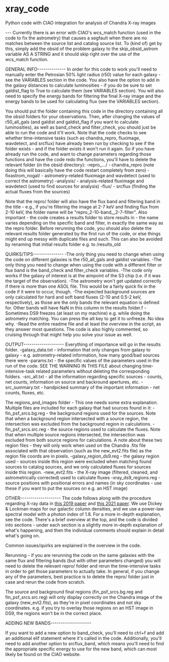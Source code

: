 # xray_code
Python code with CIAO integration for analysis of Chandra X-ray images

--- Currently there is an error with CIAO's wcs_match function (used in the code to fix the astrometry) that causes a segfault when there are no matches between the source list and catalog source list. To (kind of) get by this, simply add the obsid of the problem galaxy to the skip_obsid_astrom variable AS A STRING and it should skip right over the use of the wcs_match function.


GENERAL INFO--------------
In order for this code to work you'll need to manually enter the Petrosian 50% light radius (r50) value for each galaxy - see the VARIABLES section in the code. You also have the option to add in the galaxy distances to calculate luminosities - if you do be sure to set galdist_flag to True to calculate them (see VARIABLES section). You will also need to specify the energy bands for filtering the final X-ray image and the energy bands to be used for calculating flux (see the VARIABLES section).

You should put the folder containing this code in the directory containing all the obsid folders for your observations. Then, after changing the values of r50_all_gals (and galdist and galdist_flag if you want to calculate luminosities), as well as band_check and filter_check, you should just be able to run the code and it'll work. Note that the code checks to see whether time-intensive tasks (such as chandra_repro, fluximage, wavdetect, and srcflux) have already been run by checking to see if the folder exists - and if the folder exists it won't run it again. So if you have already run the code, and want to change parameters regarding those functions and have the code redo the functions, you'll have to delete the relevant folder (in the obsid directory):
-repro_.../		-  chandra_repro  (note doing this will basically have the code restart completely from zero)
-fixastrom_nogal/	-  astrometry-related fluximage and wavdetect (used to correct the astrometry)
-analysis/		-  analysis-related fluximage and wavdetect (used to find sources for analysis) 
-flux/			-  srcflux (finding the actual fluxes from the sources)

Note that the repro/ folder will also have the flux band and filtering band in the title - e.g., if you're filtering the image at 2-7 keV and finding flux from 2-10 keV, the folder name will be "repro_2-10-band__2-7-filter". Also important - the code creates a results folder to store results in - the name varies depending on the specific band and filter, in exactly the same way as the repro folder. Before rerunning the code, you should also delete the relevant results folder generated by the first run of the code, or else things might end up messy with duplicate files and such. This can also be avoided by renaming that initial results folder e.g. to /results_old


QUIRKS/TIPS---------------
-The only thing you need to change when using the code on different galaxies is the r50_all_gals and galdist variables.
-The only thing you need to change when using the code with a different filter or flux band is the band_check and filter_check variables.
-The code only works if the galaxy of interest is at the aimpoint of the S3 chip (i.e. if it was the target of the observation).
-The astrometry won't get updated correctly if there is more than one ASOL file. This would be a fairly quick fix in the code if it were to occur, though.
-The expected background sources are only calculated for hard and soft band fluxes (2-10 and 0.5-2 keV, respectively), as those are the only bands the relevant equation is defined for. Other bands will have NaN in this column in the results folder.f
-Sometimes DS9 freezes (at least on my machine) e.g. while doing the astrometry matching. You can press the alt key to get it to unfreeze. No idea why.
-Read the entire readme file and at least the overview in the script, as they answer most questions. The code is also highly commented, so cruising through that might help you solve your issue as well.


OUTPUT--------------------
Everything of importance will go in the results folder. 
-galaxy_data.txt	-  information that only changes from galaxy to galaxy - e.g. astrometry-related information, how many good/bad sources there were
-params.txt		-  the specific values of the parameters used in the run of the code. SEE THE WARNING IN THIS FILE about changing time-intensive-task related parameters without deleting the corresponding folders.
-src_all.txt		-  all the information regarding specific sources - counts, net counts, information on source and backround apertures, etc.
-src_summary.txt	-  handpicked summary of the important information - net counts, fluxes, etc.

The regions_and_images folder  -  This one needs some extra explanation. Multiple files are included for each galaxy that had sources found in it:
-fin_psf_srcs.bg.reg	-  the background regions used for the sources. Note that when a background region intersected with a source region, the intersection was excluded from the background region in calculations.
-fin_psf_srcs.src.reg	-  the source regions used to calculate the fluxes. Note that when multiple source regions intersected, the intersection was excluded from both source regions for calculations.
	A note about these two region files - they will only work when used on the Chandra .fits file associated with that observation (such as the new_evt2.fits file) as the region file coords are in pixels.
-galaxy_region_ds9.reg	-  the galaxy region used - sources inside this region were excluded when matching found sources to catalog sources, and we only calculated fluxes for sources inside this region.
-new_evt2.fits		-  the X-ray image (filtered, cleaned, and astrometrically corrected) used to calculate fluxes
-xray_ds9_regions.reg	-  source positions with positional errors and names (in sky coordinates - use these if you want to put the sources on e.g. an HST image)



OTHER--------------------
The code follows along with the procedure regarding X-ray data in [this 2019 paper](https://arxiv.org/abs/1907.12585) and [this 2021 paper](https://arxiv.org/abs/2105.05876). We use Dickey & Lockman maps for our galactic column densities, and we use a power-law spectral model with a photon index of 1.8. For a more in-depth explanation, see the code. There's a brief overview at the top, and the code is divided into sections - under each section is a slightly more in-depth explanation of what's happening, and then the individual comments should explain in detail what's going on.

Common issues/quirks are explained in the overview in the code.

Rerunning - if you are rerunning the code on the same galaxies with the same flux and filtering bands (but with other parameters changed) you will need to delete the relevant repro/ folder and rerun the time-intensive tasks in order to get those parameters to actually take. In general, if you change any of the parameters, best practice is to delete the repro/ folder just in case and rerun the code from scratch.

The source and background final regions (fin_psf_srcs.bg.reg and fin_psf_srcs.src.reg) will only display correctly on the Chandra image of the galaxy (new_evt2.fits), as they're in pixel coordinates and not sky coordinates. e.g. if you try to overlay those regions on an HST image in DS9, the regions won't be in the correct place.


ADDING NEW BANDS--------------------

If you want to add a new option to band_check, you'll need to ctrl+f and add an additional elif statement where it's called in the code. Additionally, you'll need to add another option to srcflux_band, which means you'll need to find the appropriate specific energy to use for the new band, which can most likely be found on the CIAO website.



